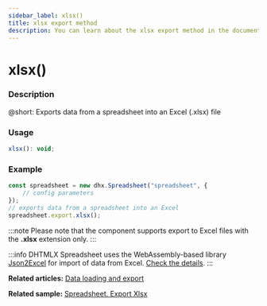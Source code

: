 ```yaml
---
sidebar_label: xlsx()
title: xlsx export method
description: You can learn about the xlsx export method in the documentation of the DHTMLX JavaScript Spreadsheet library. Browse developer guides and API reference, try out code examples and live demos, and download a free 30-day evaluation version of DHTMLX Spreadsheet.
---
```


# xlsx()

### Description

@short: Exports data from a spreadsheet into an Excel (.xlsx) file

### Usage

~~~jsx
xlsx(): void;
~~~

### Example

~~~jsx {5}
const spreadsheet = new dhx.Spreadsheet("spreadsheet", {
    // config parameters
});
// exports data from a spreadsheet into an Excel
spreadsheet.export.xlsx();
~~~

:::note 
Please note that the component supports export to Excel files with the **.xlsx** extension only.
:::

:::info
DHTMLX Spreadsheet uses the WebAssembly-based library [Json2Excel](https://github.com/dhtmlx/json2excel) for import of data from Excel. [Check the details](loading_data.md#exporting-data).
:::

**Related articles:** [Data loading and export](loading_data.md)

**Related sample:** [Spreadsheet. Export Xlsx](https://snippet.dhtmlx.com/btyo3j8s)
